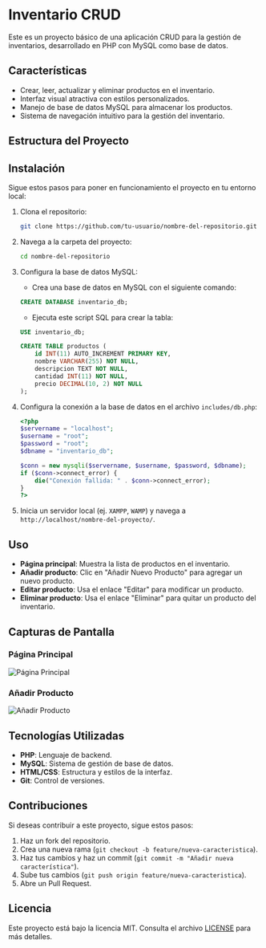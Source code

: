 # Inventario CRUD

Este es un proyecto básico de una aplicación CRUD para la gestión de inventarios, desarrollado en PHP con MySQL como base de datos.

## Características

- Crear, leer, actualizar y eliminar productos en el inventario.
- Interfaz visual atractiva con estilos personalizados.
- Manejo de base de datos MySQL para almacenar los productos.
- Sistema de navegación intuitivo para la gestión del inventario.

## Estructura del Proyecto


## Instalación

Sigue estos pasos para poner en funcionamiento el proyecto en tu entorno local:

1. Clona el repositorio:
    ```bash
    git clone https://github.com/tu-usuario/nombre-del-repositorio.git
    ```

2. Navega a la carpeta del proyecto:
    ```bash
    cd nombre-del-repositorio
    ```

3. Configura la base de datos MySQL:
    - Crea una base de datos en MySQL con el siguiente comando:
    ```sql
    CREATE DATABASE inventario_db;
    ```
    - Ejecuta este script SQL para crear la tabla:
    ```sql
    USE inventario_db;

    CREATE TABLE productos (
        id INT(11) AUTO_INCREMENT PRIMARY KEY,
        nombre VARCHAR(255) NOT NULL,
        descripcion TEXT NOT NULL,
        cantidad INT(11) NOT NULL,
        precio DECIMAL(10, 2) NOT NULL
    );
    ```

4. Configura la conexión a la base de datos en el archivo `includes/db.php`:
    ```php
    <?php
    $servername = "localhost";
    $username = "root";
    $password = "root";
    $dbname = "inventario_db";

    $conn = new mysqli($servername, $username, $password, $dbname);
    if ($conn->connect_error) {
        die("Conexión fallida: " . $conn->connect_error);
    }
    ?>
    ```

5. Inicia un servidor local (ej. `XAMPP`, `WAMP`) y navega a `http://localhost/nombre-del-proyecto/`.

## Uso

- **Página principal**: Muestra la lista de productos en el inventario.
- **Añadir producto**: Clic en "Añadir Nuevo Producto" para agregar un nuevo producto.
- **Editar producto**: Usa el enlace "Editar" para modificar un producto.
- **Eliminar producto**: Usa el enlace "Eliminar" para quitar un producto del inventario.

## Capturas de Pantalla

### Página Principal
![Página Principal](ruta/a/imagen.png)

### Añadir Producto
![Añadir Producto](ruta/a/imagen.png)

## Tecnologías Utilizadas

- **PHP**: Lenguaje de backend.
- **MySQL**: Sistema de gestión de base de datos.
- **HTML/CSS**: Estructura y estilos de la interfaz.
- **Git**: Control de versiones.

## Contribuciones

Si deseas contribuir a este proyecto, sigue estos pasos:

1. Haz un fork del repositorio.
2. Crea una nueva rama (`git checkout -b feature/nueva-caracteristica`).
3. Haz tus cambios y haz un commit (`git commit -m "Añadir nueva característica"`).
4. Sube tus cambios (`git push origin feature/nueva-caracteristica`).
5. Abre un Pull Request.

## Licencia

Este proyecto está bajo la licencia MIT. Consulta el archivo [LICENSE](LICENSE) para más detalles.
